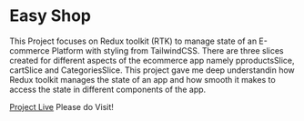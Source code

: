 # Easy Shop

This Project focuses on Redux toolkit (RTK) to manage state of an E-commerce Platform with styling from TailwindCSS.
There are three slices created for different aspects of the ecommerce app namely pproductsSlice, cartSlice and CategoriesSlice.
This project gave me deep understandin how Redux toolkit manages the state of an app and how smooth it makes to access the state in different components of the app.



[Project Live](https://easy-shop.netlify.app) Please do Visit!
